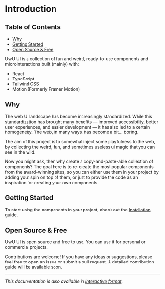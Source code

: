 # Introduction

## Table of Contents

- [Why](#why)
- [Getting Started](#getting-started)
- [Open Source & Free](#open-source-free)

UwU UI is a collection of fun and weird, ready-to-use components and microinteractions built (mainly) with:

- React
- TypeScript
- Tailwind CSS
- Motion (Formerly Framer Motion)

## Why

The web UI landscape has become increasingly standardized. While this standardization has brought many benefits — improved accessibility, better user experiences, and easier development — it has also led to a certain homogeneity. The web, in many ways, has become a bit... boring.

The aim of this project is to somewhat inject some playfulness to the web, by collecting the weird, fun, and sometimes useless ui magic that you can see in the wild.

Now you might ask, then why create a copy-and-paste-able collection of components? The goal here is to re-create the most popular components from the award-winning sites, so you can either use them in your project by adding your spin on top of them, or just to provide the code as an inspiration for creating your own components.

## Getting Started

To start using the components in your project, check out the [Installation](https://uwuui.com/docs/installation.md) guide.

## Open Source & Free

UwU UI is open source and free to use. You can use it for personal or commercial projects.

Contributions are welcome! If you have any ideas or suggestions, please feel free to open an issue or submit a pull request. A detailed contribution guide will be available soon.

---

*This documentation is also available in [interactive format](https://uwuui.com/docs/components/introduction).*